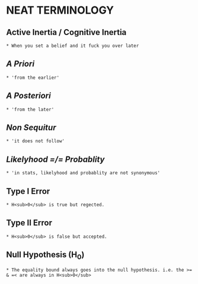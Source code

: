 # NEAT TERMINOLOGY

## Active Inertia / Cognitive Inertia
    * When you set a belief and it fuck you over later

## _A Priori_
    * 'from the earlier'

## _A Posteriori_
    * 'from the later'

## _Non Sequitur_
    * 'it does not follow'

## _Likelyhood =/= Probablity_
    * 'in stats, likelyhood and probablity are not synonymous'

## Type I Error
    * H<sub>0</sub> is true but regected.

## Type II Error
    * H<sub>0</sub> is false but accepted.

## Null Hypothesis (H<sub>0</sub>)
    * The equality bound always goes into the null hypothesis. i.e. the >= & =< are always in H<sub>0</sub>